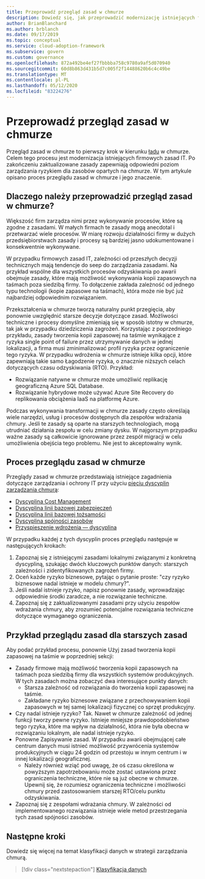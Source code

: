 ```yaml
---
title: Przeprowadź przegląd zasad w chmurze
description: Dowiedz się, jak przeprowadzić modernizację istniejących firmowych zasad IT, aby zapewnić odpowiedni poziom zarządzania ryzykiem dla zasobów opartych na chmurze.
author: BrianBlanchard
ms.author: brblanch
ms.date: 09/17/2019
ms.topic: conceptual
ms.service: cloud-adoption-framework
ms.subservice: govern
ms.custom: governance
ms.openlocfilehash: 872a492be4ef27fbbbba758c9780a9af5d070940
ms.sourcegitcommit: 60d8b863d431b5d7c005f2f14488620b6c4c49be
ms.translationtype: MT
ms.contentlocale: pl-PL
ms.lasthandoff: 05/12/2020
ms.locfileid: "83224276"
---
```

<!-- markdownlint-disable MD026 -->

# <a name="conduct-a-cloud-policy-review"></a>Przeprowadź przegląd zasad w chmurze

Przegląd zasad w chmurze to pierwszy krok w kierunku [ładu](../index.md) w chmurze. Celem tego procesu jest modernizacja istniejących firmowych zasad IT. Po zakończeniu zaktualizowane zasady zapewniają odpowiedni poziom zarządzania ryzykiem dla zasobów opartych na chmurze. W tym artykule opisano proces przeglądu zasad w chmurze i jego znaczenie.

## <a name="why-perform-a-cloud-policy-review"></a>Dlaczego należy przeprowadzić przegląd zasad w chmurze?

Większość firm zarządza nimi przez wykonywanie procesów, które są zgodne z zasadami. W małych firmach te zasady mogą anecdotal i przetwarzać wiele procesów. W miarę rozwoju działalności firmy w dużych przedsiębiorstwach zasady i procesy są bardziej jasno udokumentowane i konsekwentnie wykonywane.

W przypadku firmowych zasad IT, zależności od przeszłych decyzji technicznych mają tendencje do seep do zarządzania zasadami. Na przykład wspólne dla wszystkich procesów odzyskiwania po awarii obejmuje zasady, które mają możliwość wykonywania kopii zapasowych na taśmach poza siedzibą firmy. To dołączenie zakłada zależność od jednego typu technologii (kopie zapasowe na taśmach), która może nie być już najbardziej odpowiednim rozwiązaniem.

Przekształcenia w chmurze tworzą naturalny punkt przegięcia, aby ponownie uwzględnić starsze decyzje dotyczące zasad. Możliwości techniczne i procesy domyślne zmieniają się w sposób istotny w chmurze, tak jak w przypadku dziedziczenia zagrożeń. Korzystając z poprzedniego przykładu, zasady tworzenia kopii zapasowej na taśmie wynikające z ryzyka single point of failure przez utrzymywanie danych w jednej lokalizacji, a firma musi zminimalizować profil ryzyka przez ograniczenie tego ryzyka. W przypadku wdrożenia w chmurze istnieje kilka opcji, które zapewniają takie samo Łagodzenie ryzyka, o znacznie niższych celach dotyczących czasu odzyskiwania (RTO). Przykład:

- Rozwiązanie natywne w chmurze może umożliwić replikację geograficzną Azure SQL Database.
- Rozwiązanie hybrydowe może używać Azure Site Recovery do replikowania obciążenia IaaS na platformę Azure.

Podczas wykonywania transformacji w chmurze zasady często określają wiele narzędzi, usług i procesów dostępnych dla zespołów wdrażania chmury. Jeśli te zasady są oparte na starszych technologiach, mogą utrudniać działania zespołu w celu zmiany dysku. W najgorszym przypadku ważne zasady są całkowicie ignorowane przez zespół migracji w celu umożliwienia obejścia tego problemu. Nie jest to akceptowalny wynik.

## <a name="the-cloud-policy-review-process"></a>Proces przeglądu zasad w chmurze

Przeglądy zasad w chmurze przedstawiają istniejące zagadnienia dotyczące zarządzania i ochrony IT przy użyciu [pięciu dyscyplin zarządzania chmurą](../index.md):

- [Dyscyplina Cost Management](../cost-management/index.md)
- [Dyscyplina linii bazowej zabezpieczeń](../security-baseline/index.md)
- [Dyscyplina linii bazowej tożsamości](../identity-baseline/index.md)
- [Dyscyplina spójności zasobów](../resource-consistency/index.md)
- [Przyspieszenie wdrożenia — dyscyplina](../deployment-acceleration/index.md)

W przypadku każdej z tych dyscyplin proces przeglądu następuje w następujących krokach:

1. Zapoznaj się z istniejącymi zasadami lokalnymi związanymi z konkretną dyscypliną, szukając dwóch kluczowych punktów danych: starszych zależności i zidentyfikowanych zagrożeń firmy.
2. Oceń każde ryzyko biznesowe, pytając o pytanie proste: "czy ryzyko biznesowe nadal istnieje w modelu chmury?".
3. Jeśli nadal istnieje ryzyko, napisz ponownie zasady, wprowadzając odpowiednie środki zaradcze, a nie rozwiązanie techniczne.
4. Zapoznaj się z zaktualizowanymi zasadami przy użyciu zespołów wdrażania chmury, aby zrozumieć potencjalne rozwiązania techniczne dotyczące wymaganego ograniczenia.

## <a name="example-of-a-policy-review-for-a-legacy-policy"></a>Przykład przeglądu zasad dla starszych zasad

Aby podać przykład procesu, ponownie Użyj zasad tworzenia kopii zapasowej na taśmie w poprzedniej sekcji:

- Zasady firmowe mają możliwość tworzenia kopii zapasowych na taśmach poza siedzibą firmy dla wszystkich systemów produkcyjnych. W tych zasadach można zobaczyć dwa interesujące punkty danych:
  - Starsza zależność od rozwiązania do tworzenia kopii zapasowej na taśmie.
  - Zakładane ryzyko biznesowe związane z przechowywaniem kopii zapasowych w tej samej lokalizacji fizycznej co sprzęt produkcyjny.
- Czy nadal istnieje ryzyko? Tak. Nawet w chmurze zależność od jednej funkcji tworzy pewne ryzyko. Istnieje mniejsze prawdopodobieństwo tego ryzyka, które ma wpływ na działalność, która nie była obecna w rozwiązaniu lokalnym, ale nadal istnieje ryzyko.
- Ponowne Zapisywanie zasad. W przypadku awarii obejmującej całe centrum danych musi istnieć możliwość przywrócenia systemów produkcyjnych w ciągu 24 godzin od przestoju w innym centrum i w innej lokalizacji geograficznej.
  - Należy również wziąć pod uwagę, że oś czasu określona w powyższym zapotrzebowaniu może zostać ustawiona przez ograniczenia techniczne, które nie są już obecne w chmurze. Upewnij się, że rozumiesz ograniczenia techniczne i możliwości chmury przed zastosowaniem starszej RTO/celu punktu odzyskiwania.
- Zapoznaj się z zespołami wdrażania chmury. W zależności od implementowanego rozwiązania istnieje wiele metod przestrzegania tych zasad spójności zasobów.

## <a name="next-steps"></a>Następne kroki

Dowiedz się więcej na temat klasyfikacji danych w strategii zarządzania chmurą.

> [!div class="nextstepaction"]
> [Klasyfikacja danych](./data-classification.md)
